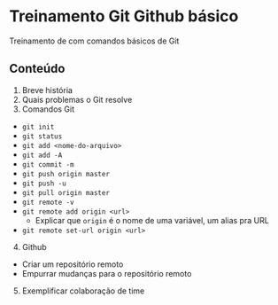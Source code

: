 # Treinamento Git Github básico
Treinamento de com comandos básicos de Git

## Conteúdo
1. Breve história
2. Quais problemas o Git resolve 
3. Comandos Git

  - `git init`
  - `git status`
  - `git add <nome-do-arquivo>`
  - `git add -A`
  - `git commit -m `
  - `git push origin master`
  - `git push -u`
  - `git pull origin master`
  - `git remote -v`
  - `git remote add origin <url>`
    - Explicar que `origin` é o nome de uma variável, um alias pra URL
  - `git remote set-url origin <url>`
4. Github

  - Criar um repositório remoto
  - Empurrar mudanças para o repositório remoto
5. Exemplificar colaboração de time
